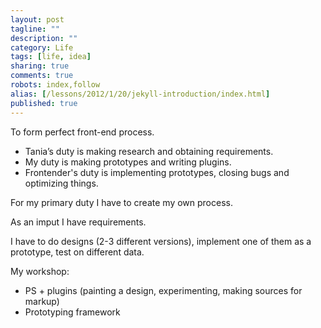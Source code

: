 ```yaml
---
layout: post
tagline: ""
description: ""
category: Life
tags: [life, idea]
sharing: true
comments: true
robots: index,follow
alias: [/lessons/2012/1/20/jekyll-introduction/index.html]
published: true
---
```


To form perfect front-end process.

* Tania’s duty is making research and obtaining requirements.
* My duty is making prototypes and writing plugins.
* Frontender's duty is implementing prototypes, closing bugs and optimizing things.

For my primary duty I have to create my own process.

As an imput I have requirements.

I have to do designs (2-3 different versions), implement one of them as a prototype, test on different data.

My workshop:

* PS + plugins (painting a design, experimenting, making sources for markup)
* Prototyping framework